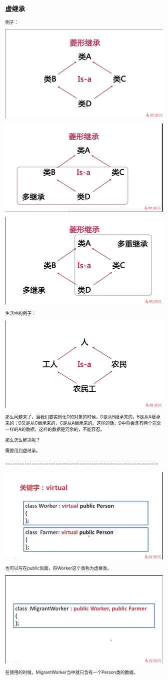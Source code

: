 ## 虚继承
例子：

![](./图1.png)

![](./图2.png)

![](./图3.png)

生活中的例子：

![](./图4.png)

那么问题来了，当我们要实例化D的对象的时候，D是从B继承来的，B是从A继承来的；D又是从C继承来的，C是从A继承来的。这样的话，D中将会含有两个完全一样的A的数据，这样的数据是冗余的，不能容忍。

那么怎么解决呢？

需要用到虚继承。

### ----------------------------------------------------------------

![](./图5.png)

也可以写在public后面，将Worker这个类称为虚继类。

![](./图6.png)

在使用的时候，MigrantWorker当中就只含有一个Person类的数据。